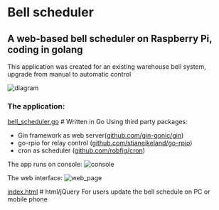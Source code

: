 # Bell scheduler
## A web-based bell scheduler on Raspberry Pi, coding in golang
This application was created for an existing warehouse bell system, upgrade from manual to automatic control

![diagram](https://raw.githubusercontent.com/qienhuang/bell_scheduler/master/snapshots/animation_bell_scheduler.gif)

### The application:

[bell_scheduler.go](https://github.com/qienhuang/bell_scheduler/blob/master/bell_scheduler.go)  # Written in Go
Using third party packages:
- Gin framework as web server([github.com/gin-gonic/gin](https://github.com/gin-gonic/gin))
- go-rpio for relay control ([github.com/stianeikeland/go-rpio](https://github.com/stianeikeland/go-rpio))
- cron as scheduler ([github.com/robfig/cron](https://github.com/robfig/cron))

The app runs on console:
![console](https://raw.githubusercontent.com/qienhuang/bell_scheduler/master/snapshots/console.JPG)

The web interface:
![web_page](https://raw.githubusercontent.com/qienhuang/bell_scheduler/master/snapshots/web_page.JPG)

[index.html](https://github.com/qienhuang/bell_scheduler/blob/master/templates/index.html)  # html/jQuery
For users update the bell schedule on PC or mobile phone
